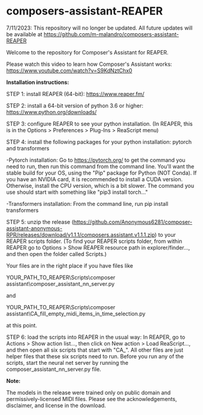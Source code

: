 # composers-assistant-REAPER

7/11/2023: This repository will no longer be updated. All future updates will be available at https://github.com/m-malandro/composers-assistant-REAPER

Welcome to the repository for Composer's Assistant for REAPER. 

Please watch this video to learn how Composer's Assistant works: https://www.youtube.com/watch?v=S9KdNztChx0

**Installation instructions:**

STEP 1: install REAPER (64-bit): https://www.reaper.fm/

STEP 2: install a 64-bit version of python 3.6 or higher: https://www.python.org/downloads/

STEP 3: configure REAPER to see your python installation. (In REAPER, this is in the Options > Preferences > Plug-Ins > ReaScript menu)

STEP 4: install the following packages for your python installation: pytorch and transformers

-Pytorch installation: Go to https://pytorch.org/ to get the command you need to run, then run this command from the command line. You'll want the stable build for your OS, using the "Pip" package for Python (NOT Conda). If you have an NVIDIA card, it is recommended to install a CUDA version. Otherwise, install the CPU version, which is a bit slower. The command you use should start with something like "pip3 install torch..."

-Transformers installation: From the command line, run pip install transformers

STEP 5: unzip the release (https://github.com/Anonymous6281/composer-assistant-anonymous-RPR/releases/download/v1.1.1/composers.assistant.v1.1.1.zip) to your REAPER scripts folder. (To find your REAPER scripts folder, from within REAPER go to Options > Show REAPER resource path in explorer/finder..., and then open the folder called Scripts.)

Your files are in the right place if you have files like

YOUR_PATH_TO_REAPER\Scripts\composer assistant\composer_assistant_nn_server.py

and

YOUR_PATH_TO_REAPER\Scripts\composer assistant\CA_fill_empty_midi_items_in_time_selection.py

at this point.

STEP 6: load the scripts into REAPER in the usual way: In REAPER, go to Actions > Show action list..., then click on New action > Load ReaScript..., and then open all six scripts that start with "CA_". All other files are just helper files that these six scripts need to run. Before you run any of the scripts, start the neural net server by running the composer_assistant_nn_server.py file.

**Note:**

The models in the release were trained only on public domain and permissively-licensed MIDI files. Please see the acknowledgements, disclaimer, and license in the download.
